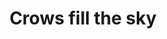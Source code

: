 ---
title: "Crows fill the sky"
layout: picture
picture: "/assets/posts/2022/2022-08-03-crows-fill-the-sky/20220804_032820921_iOS.jpg"
tags:
  - Bothell
  - Looking Up
  - Photograph  
---